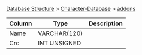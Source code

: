 [Database Structure](Database-Structure) > [Character-Database](Character-Database) > [addons](addons)

Column | Type | Description
--- | --- | ---
Name | VARCHAR(120) | 
Crc | INT UNSIGNED | 
